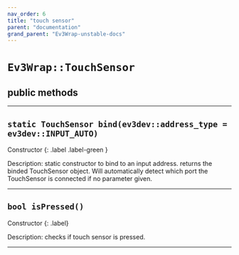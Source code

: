 ```yaml
---
nav_order: 6
title: "touch sensor"
parent: "documentation"
grand_parent: "Ev3Wrap-unstable-docs"
---
```


# `Ev3Wrap::TouchSensor`
## public methods

---

## `static TouchSensor bind(ev3dev::address_type = ev3dev::INPUT_AUTO)`
Constructor
{: .label .label-green }

Description: static constructor to bind to an input address.
returns the binded TouchSensor object. Will automatically detect which port the TouchSensor is connected if no parameter given.

---

## `bool isPressed()`
Constructor
{: .label}

Description: checks if touch sensor is pressed.

---